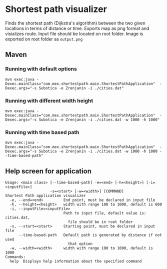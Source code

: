 # Shortest path visualizer
Finds the shortest path (Dijkstra's algorithm) between the two given locations in terms of distance or time. Exports map as png format and visializes route. Input file should be located on root folder. Image is exported on root folder as `output.png` 

## Maven
### Running with default options
```
mvn exec:java -Dexec.mainClass="com.mex.shortestpath.main.ShortestPathApplication"  -Dexec.args="-s Subotica -e Zrenjanin -i ./cities.dat"
```
### Running with different width height
```
mvn exec:java -Dexec.mainClass="com.mex.shortestpath.main.ShortestPathApplication"  -Dexec.args="-s Subotica -e Zrenjanin -i ./cities.dat -w 1000 -h 1000"
```
### Running with time based path
```
mvn exec:java -Dexec.mainClass="com.mex.shortestpath.main.ShortestPathApplication"  -Dexec.args="-s Subotica -e Zrenjanin -i ./cities.dat -w 1000 -h 1000 --time-based-path"
```

## Help screen for application
```
Usage: <main class> [--time-based-path] -e=<end> [-h=<height>] [-i=<inputFile>]
                    -s=<start> [-w=<width>] [COMMAND]
Shortest Path application visualizer
  -e, --end=<end>         End point, must be declared in input file
  -h, --height=<height>   width with range 100 to 1000, default is 600
  -i, --inputFile=<inputFile>
                          Path to input file, default value is: cities.dat,
                            file should be in root folder
  -s, --start=<start>     Starting point, must be declared in input file
      --time-based-path   Default path is generated by distance if not used
                            that option
  -w, --width=<width>     width with range 100 to 1000, default is 1000
Commands:
  help  Displays help information about the specified command
```

